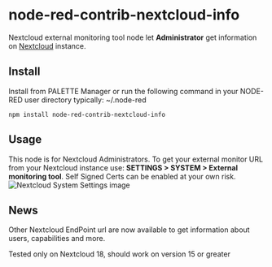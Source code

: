 # node-red-contrib-nextcloud-info
Nextcloud external monitoring tool node let **Administrator** get information on [Nextcloud](https://nextcloud.com) instance.
## Install
Install from PALETTE Manager or run the following command in your NODE-RED user directory typically: \~/.node-red
```
npm install node-red-contrib-nextcloud-info
```
## Usage
This node is for Nextcloud Administrators. To get your external monitor URL from your Nextcloud instance use: **SETTINGS > SYSTEM > External monitoring tool**. Self Signed Certs can be enabled at your own risk.
![Nextcloud System Settings image](https://github.com/momentfree/images/blob/master/Nextcloud-screenshot-settings-external-monitor3.png)

## News
Other Nextcloud EndPoint url are now available to get information about users, capabilities and more.

Tested only on Nextcloud 18, should work on version 15 or greater
